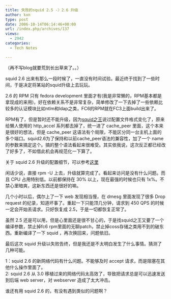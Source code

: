 ```yaml
---
title: 失败的squid 2.5 -〉2.6 升级
author: kxn
type: post
date: 2006-10-14T06:14:46+00:00
url: /index.php/archives/137
views:
  - 2942
categories:
  - Tech Notes

---
```

（再不写blog就要荒到长出草来了。。）

squid 2.6 出来有那么一段时候了，一直没有时间试验。最近终于找到了一些时间，于是决定将某站的squid升级上去玩玩。

2.6 的 RPM 只有 fedora development 里面才有(我是非常懒的，RPM基本都是拿现成的来用)，好在依赖关系不是非常复杂，简单修改了一下去掉了一些依赖比较多的认证模块比如ntlm和ldap之类，FC6的RPM就在FC3上面build出来了。

RPM有了，但是暂时还不能升级，因为[squid之王][1]说过配置文件格式变化了，原来给懒人使用的 http\_accel 系列都去掉了，统一进了 cache\_peer 里面，这个本来是很好的想法，但是 cache\_peer 这语法有个局限，不能区分同一台主机上面的多个端口。squid2.6为了保持和以前cache\_peer语法的兼容性，加了一个 name 的参数来搞定这个。搞的整个语法看起来很难受。其实依我说，这次反正都已经改了好多了，不如借此机会再规范化一下算了。

关于 squid 2.6 升级的配置细节，可以参考[这里][2]

闲话少说，直接 rpm -U 上去，升级就算完成了。看起来访问是没有什么问题。而且 CPU 占用特别低。以前都保持在 30% 以上，现在最强的时候也只有 1x%。不禁心里暗爽，这新东西还是很好的嘛。

几个小时以后，偶尔上了一下 web 发现相当慢，在 dmesg 里面发现了很多 Drop request 的纪录，知道坏事了。重起一下只能顶几分钟，请求到 450 QPS 的时候一定会开始丢请求。只好恢复成 2.5，于是一切都恢复正常了。

虽然 2.5 还是可以用，但是心里面还是很不甘心的，于是找squid之王又要了一个编译参数，禁止掉fc6 rpm里面的无聊patch，禁止掉coss存储之类用不到的破东西。重新编译了一下 squid ，再次换回来，问题依旧。

最后这次 squid 升级以失败告终，但是我还是不太明白发生了什么事情。猜测了几种可能。

1：squid 2.6 的新网络代码有什么问题。不能够及时 accept 请求，而是阻塞在其他什么操作里面了。  
2: squid 2.6 从 3.0 移植过来的网络代码太高效了，导致把请求总是可以迅速发送到后端 web server，对 webserver 造成了太大冲击。

谁还有用 squid 2.6 的，有没有遇到类似的问题啊？

 [1]: http://windtear.net
 [2]: http://windtear.net/archives/2006/07/18/001034.html